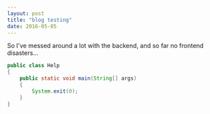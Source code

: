 ```yaml
---
layout: post
title: "blog testing"
date: 2016-05-05
---
```


So I've messed around a lot with the backend, and so far no frontend disasters...
```java
public class Help
{
    public static void main(String[] args)
    {
        System.exit(0);
    }
}

